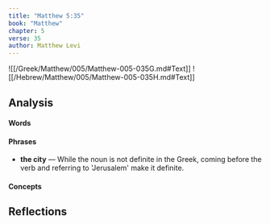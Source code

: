 ```yaml
---
title: "Matthew 5:35"
book: "Matthew"
chapter: 5
verse: 35
author: Matthew Levi
---
```

![[/Greek/Matthew/005/Matthew-005-035G.md#Text]]
![[/Hebrew/Matthew/005/Matthew-005-035H.md#Text]]

## Analysis

#### Words

#### Phrases
- **the city** — While the noun is not definite in the Greek, coming before the verb and referring to 'Jerusalem' make it definite.

#### Concepts

## Reflections
